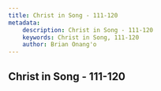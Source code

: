 ```yaml
---
title: Christ in Song - 111-120
metadata:
    description: Christ in Song - 111-120
    keywords: Christ in Song, 111-120
    author: Brian Onang'o
---
```



## Christ in Song - 111-120
  